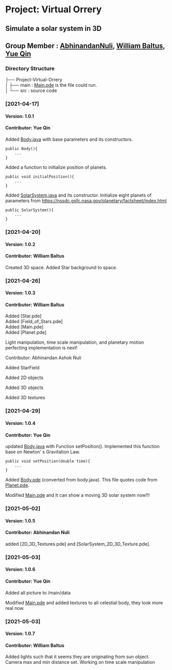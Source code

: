 # Project: Virtual Orrery
## Simulate a solar system in 3D
## Group Member : [AbhinandanNuli](https://github.com/AbhinandanNuli), [William Baltus](https://github.com/WilliamBaltus), [Yue Qin](https://github.com/YUEQIN18)
### Directory Structure

├── Project-Virtual-Orrery   
│  ├── main   : [Main.pde](https://github.com/YUEQIN18/Project-Virtual-Orrery/tree/master/main/Main.pde) is the file could run.  
│  └── src    : source code



### [2021-04-17] 

#### Version: 1.0.1

#### Contributor: Yue Qin

Added [Body.java](https://github.com/YUEQIN18/Project-Virtual-Orrery/tree/master/src/Body.java) with base parameters and its constructors.

    public Body(){
        ...
    }

Added a function to initialize position of planets.
        
    public void initialPosition(){
        ...
    }

Added [SolarSystem.java](https://github.com/YUEQIN18/Project-Virtual-Orrery/tree/master/src/SolarSystem.java) and its constructor. Initialize eight planets
of parameters from https://nssdc.gsfc.nasa.gov/planetary/factsheet/index.html

    public SolarSystem(){
        ...
    }


### [2021-04-20] 
  
#### Version: 1.0.2

#### Contributor: William Baltus

Created 3D space.
Added Star background to space. 

### [2021-04-26]   
  
#### Version: 1.0.3  

#### Contributor: William Baltus

Added [Star.pde]  
Added [Field_of_Stars.pde]  
Added [Main.pde]  
Added [Planet.pde]  

Light manipulation, time scale manipulation, and planetary motion perfecting implementation is next!  

Contributor: Abhinandan Ashok Nuli

Added StarField

Added 2D objects

Added 3D objects

Added 3D textures


### [2021-04-29]

#### Version: 1.0.4

#### Contributor: Yue Qin

updated [Body.java](https://github.com/YUEQIN18/Project-Virtual-Orrery/tree/master/src/Body.java) with Function setPosition(). Implemented this function base on Newton' s Gravitation Law.
    
    public void setPosition(double time){
        ...
    }

Added [Body.pde](https://github.com/YUEQIN18/Project-Virtual-Orrery/tree/master/main/Body.pde) (converted from body.java). This file quotes code from [Planet.pde](https://github.com/YUEQIN18/Project-Virtual-Orrery/tree/master/src/Planet.pde).

Modified [Main.pde](https://github.com/YUEQIN18/Project-Virtual-Orrery/tree/master/main/Main.pde) and It can show a moving 3D solar system now!!!


### [2021-05-02]

#### Version: 1.0.5

#### Contributor: Abhinandan Nuli

added [2D_3D_Textures.pde] and [SolarSystem_2D_3D_Texture.pde].


### [2021-05-03]

#### Version: 1.0.6

#### Contributor: Yue Qin

Added all picture to /main/data

Modified [Main.pde](https://github.com/YUEQIN18/Project-Virtual-Orrery/tree/master/main/Main.pde) and added textures to all celestial body, they look more real now.


### [2021-05-03]

#### Version: 1.0.7

#### Contributor: William Baltus  

Added lights such that it seems they are originating from sun object.  
Camera max and min distance set. 
Working on time scale manipulation
